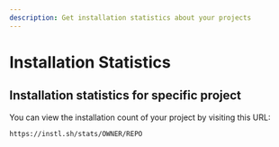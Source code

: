 ```yaml
---
description: Get installation statistics about your projects
---
```


# Installation Statistics

## Installation statistics for specific project

You can view the installation count of your project by visiting this URL:

```
https://instl.sh/stats/OWNER/REPO
```

